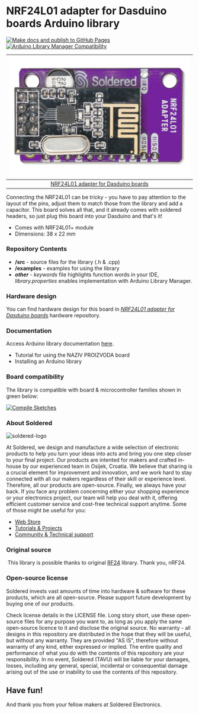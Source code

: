# NRF24L01 adapter for Dasduino boards Arduino library

[![Make docs and publish to GitHub Pages](https://github.com/SolderedElectronics/Soldered-nRF24-Radio-Module-Arduino-Library/actions/workflows/make_docs.yml/badge.svg?branch=dev)](https://github.com/SolderedElectronics/Soldered-nRF24-Radio-Module-Arduino-Library/actions/workflows/make_docs.yml)
[![Arduino Library Manager Compatibility](https://github.com/SolderedElectronics/Soldered-nRF24-Radio-Module-Arduino-Library/actions/workflows/arduino_lint.yml/badge.svg?branch=dev)](https://github.com/SolderedElectronics/Soldered-nRF24-Radio-Module-Arduino-Library/actions/workflows/arduino_lint.yml)


| ![NRF24L01 adapter for Dasduino boards](https://github.com/SolderedElectronics/NRF24L01-adapter-for-Dasduino-boards-hardware-design/blob/main/OUTPUTS/V1.1.1/333059.jpg) |
| :----------------------------------------------------------------------------------------------------------------------------------------------------------------------: |
|                                                   [NRF24L01 adapter for Dasduino boards](https://www.solde.red/333059)                                                   |

Connecting the NRF24L01 can be tricky - you have to pay attention to the layout of the pins, adjust them to match those from the library and add a capacitor. This board solves all that, and it already comes with soldered headers, so just plug this board into your Dasduino and that's it!

- Comes with NRF24L01+ module
- Dimensions: 38 x 22 mm

### Repository Contents

- **/src** - source files for the library (.h & .cpp)
- **/examples** - examples for using the library
- **_other_** - _keywords_ file highlights function words in your IDE, _library.properties_ enables implementation with Arduino Library Manager.

### Hardware design

You can find hardware design for this board in [_NRF24L01 adapter for Dasduino boards_](https://github.com/SolderedElectronics/NRF24L01-adapter-for-Dasduino-boards-hardware-design) hardware repository.

### Documentation

Access Arduino library documentation [here](https://SolderedElectronics.github.io/Soldered-nRF24-Radio-Module-Arduino-Library/).

- Tutorial for using the NAZIV PROIZVODA board
- Installing an Arduino library

### Board compatibility

The library is compatible with board & microcontroller families shown in green below:

[![Compile Sketches](http://github-actions.40ants.com/e-radionicacom/Soldered-nRF24-Radio-Module-Arduino-Library/matrix.svg?branch=dev&only=Compile%20Sketches)](https://github.com/SolderedElectronics/Soldered-nRF24-Radio-Module-Arduino-Library/actions/workflows/compile_test.yml)

### About Soldered

<img src="https://raw.githubusercontent.com/e-radionicacom/Soldered-Generic-Arduino-Library/dev/extras/Soldered-logo-color.png" alt="soldered-logo" width="500"/>

At Soldered, we design and manufacture a wide selection of electronic products to help you turn your ideas into acts and bring you one step closer to your final project. Our products are intented for makers and crafted in-house by our experienced team in Osijek, Croatia. We believe that sharing is a crucial element for improvement and innovation, and we work hard to stay connected with all our makers regardless of their skill or experience level. Therefore, all our products are open-source. Finally, we always have your back. If you face any problem concerning either your shopping experience or your electronics project, our team will help you deal with it, offering efficient customer service and cost-free technical support anytime. Some of those might be useful for you:

- [Web Store](https://www.soldered.com/shop)
- [Tutorials & Projects](https://soldered.com/learn)
- [Community & Technical support](https://soldered.com/community)

### Original source

​
This library is possible thanks to original [RF24](https://github.com/nRF24/RF24) library. Thank you, nRF24.

### Open-source license

Soldered invests vast amounts of time into hardware & software for these products, which are all open-source. Please support future development by buying one of our products.

Check license details in the LICENSE file. Long story short, use these open-source files for any purpose you want to, as long as you apply the same open-source licence to it and disclose the original source. No warranty - all designs in this repository are distributed in the hope that they will be useful, but without any warranty. They are provided "AS IS", therefore without warranty of any kind, either expressed or implied. The entire quality and performance of what you do with the contents of this repository are your responsibility. In no event, Soldered (TAVU) will be liable for your damages, losses, including any general, special, incidental or consequential damage arising out of the use or inability to use the contents of this repository.

## Have fun!

And thank you from your fellow makers at Soldered Electronics.
